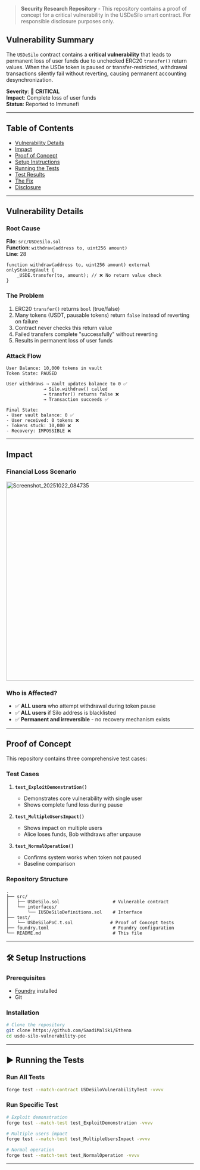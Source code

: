 
>  **Security Research Repository** - This repository contains a proof of concept for a critical vulnerability in the USDeSilo smart contract. For responsible disclosure purposes only.

##  Vulnerability Summary

The `USDeSilo` contract contains a **critical vulnerability** that leads to permanent loss of user funds due to unchecked ERC20 `transfer()` return values. When the USDe token is paused or transfer-restricted, withdrawal transactions silently fail without reverting, causing permanent accounting desynchronization.

**Severity**: 🔴 **CRITICAL**  
**Impact**: Complete loss of user funds  
**Status**: Reported to Immunefi

---

##  Table of Contents

- [Vulnerability Details](#vulnerability-details)
- [Impact](#impact)
- [Proof of Concept](#proof-of-concept)
- [Setup Instructions](#setup-instructions)
- [Running the Tests](#running-the-tests)
- [Test Results](#test-results)
- [The Fix](#the-fix)
- [Disclosure](#disclosure)

---

##  Vulnerability Details

### Root Cause

**File**: `src/USDeSilo.sol`  
**Function**: `withdraw(address to, uint256 amount)`  
**Line**: 28

```solidity
function withdraw(address to, uint256 amount) external onlyStakingVault {
    _USDE.transfer(to, amount); // ❌ No return value check
}
```

### The Problem

1. ERC20 `transfer()` returns `bool` (true/false)
2. Many tokens (USDT, pausable tokens) return `false` instead of reverting on failure
3. Contract never checks this return value
4. Failed transfers complete "successfully" without reverting
5. Results in permanent loss of user funds

### Attack Flow

```
User Balance: 10,000 tokens in vault
Token State: PAUSED

User withdraws → Vault updates balance to 0 ✅
              → Silo.withdraw() called
              → transfer() returns false ❌
              → Transaction succeeds ✅
              
Final State:
- User vault balance: 0 ✅
- User received: 0 tokens ❌  
- Tokens stuck: 10,000 ❌
- Recovery: IMPOSSIBLE ❌
```

---

## Impact

### Financial Loss Scenario

<img width="787" height="534" alt="Screenshot_20251022_084735" src="https://github.com/user-attachments/assets/849887a5-183e-4c49-b4cc-6df54572bdf4" />


### Who is Affected?

- ✅ **ALL users** who attempt withdrawal during token pause
- ✅ **ALL users** if Silo address is blacklisted
- ✅ **Permanent and irreversible** - no recovery mechanism exists

---

## Proof of Concept

This repository contains three comprehensive test cases:

### Test Cases

1. **`test_ExploitDemonstration()`**
   - Demonstrates core vulnerability with single user
   - Shows complete fund loss during pause

2. **`test_MultipleUsersImpact()`**
   - Shows impact on multiple users
   - Alice loses funds, Bob withdraws after unpause

3. **`test_NormalOperation()`**
   - Confirms system works when token not paused
   - Baseline comparison

### Repository Structure

```
.
├── src/
│   ├── USDeSilo.sol                    # Vulnerable contract
│   └── interfaces/
│       └── IUSDeSiloDefinitions.sol    # Interface
├── test/
│   └── USDeSiloPoC.t.sol              # Proof of Concept tests
├── foundry.toml                        # Foundry configuration
└── README.md                           # This file
```

---

## 🛠 Setup Instructions

### Prerequisites

- [Foundry](https://getfoundry.sh/) installed
- Git

### Installation

```bash
# Clone the repository
git clone https://github.com/SaadiMalik1/Ethena
cd usde-silo-vulnerability-poc

```

---

## ▶️ Running the Tests

### Run All Tests

```bash
forge test --match-contract USDeSiloVulnerabilityTest -vvvv
```

### Run Specific Test

```bash
# Exploit demonstration
forge test --match-test test_ExploitDemonstration -vvvv

# Multiple users impact
forge test --match-test test_MultipleUsersImpact -vvvv

# Normal operation
forge test --match-test test_NormalOperation -vvvv
```

----

